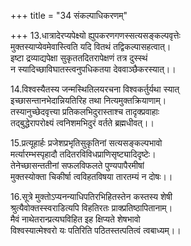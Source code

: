 +++
title = "34 संकल्पाधिकरणम्"

+++
13.धात्रादेरप्यपेक्ष्यो ह्युपकरणगणस्सत्यसङ्कल्पवृत्तेः  
मुक्तस्याप्येवमेवास्त्विति यदि वितथं तद्विकल्पासहत्वात्।  
इष्टा द्रव्याद्यपेक्षा सुकृततदितरापेक्षणं तत्र दुस्स्थं  
न स्यादिच्छाविघातस्त्वनुपधिकतया देववाञ्छैकरस्यात्।।

14.विश्वस्यैतस्य जन्मस्थितिलयरचना विश्वकर्तुर्यथा स्यात्  
इच्छासन्तानभेदान्नियतिरिह तथा नित्यमुक्तक्रियाणाम्।  
तस्यानुच्छेदवृत्त्या प्रतिकलभिदुरास्ताश्च तादृक्प्रवाहाः  
तद्बुद्धेरापरोक्ष्यं त्वनिशमभिदुरं वर्तते ब्रह्मधीवत्।।

15.प्रत्यूहार्हः प्रजेशप्रभृतिसुकृतिनां सत्यसङ्कल्पभावो  
मर्त्यारम्भस्पृहादौ तदितरविविधप्राणिसृष्ट्यादिदृष्टेः।  
तेनेच्छासन्ततीनां सफलविफलते पुण्यपापैरमीषां  
मुक्तस्योक्ता चिकीर्षा त्वविहतविषया तारतम्यं न दोषः।।

16.सूत्रे मुक्तोऽप्यनन्याधिपतिरभिहितस्तेन कस्तस्य शेषी  
श्रुत्यैवोक्तस्स्वराडित्यपि विहतिरतः प्राक्प्रतिष्ठापितानाम्।  
मैवं नाथेतरान्प्रत्यघविहित इह क्षिप्यते शेषभावो  
विश्वस्यात्मेश्वरो यः पतिरिति पठितस्तत्पतित्वं त्वबाध्यम्।।